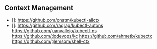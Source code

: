 ## Context Management

- []: https://github.com/onatm/kubectl-allctx
- []: https://github.com/ragrag/kubectl-autons
https://github.com/juanvallejo/kubectl-ns
https://github.com/dodevops/kc
https://github.com/ahmetb/kubectx
https://github.com/glemsom/shell-ctx

